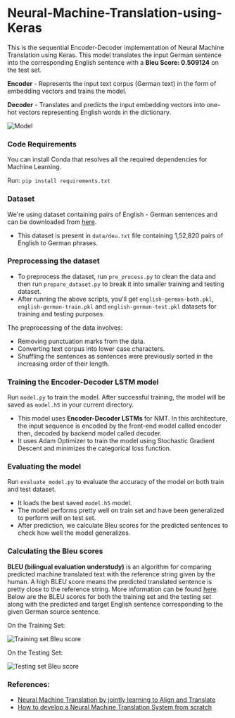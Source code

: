 # Neural-Machine-Translation-using-Keras
This is the sequential Encoder-Decoder implementation of Neural Machine Translation using Keras. This model translates the input German sentence into the corresponding English sentence with a **Bleu Score: 0.509124** on the test set.

**Encoder** - Represents the input text corpus (German text) in the form of embedding vectors and trains the model.

**Decoder** - Translates and predicts the input embedding vectors into one-hot vectors representing English words in the dictionary.

![Model](https://github.com/vibhor98/Neural-Machine-Translation-using-Keras/blob/master/images/model.png)

### Code Requirements
You can install Conda that resolves all the required dependencies for Machine Learning.

Run: `pip install requirements.txt`

### Dataset
We're using dataset containing pairs of English - German sentences and can be downloaded from [here](http://www.manythings.org/anki/).
* This dataset is present in `data/deu.txt` file containing 1,52,820 pairs of English to German phrases.

### Preprocessing the dataset
* To preprocess the dataset, run `pre_process.py` to clean the data and then run `prepare_dataset.py` to break it into smaller training and testing dataset.
* After running the above scripts, you'll get `english-german-both.pkl`, `english-german-train.pkl` and `english-german-test.pkl` datasets for training and testing purposes.

The preprocessing of the data involves:
* Removing punctuation marks from the data.
* Converting text corpus into lower case characters.
* Shuffling the sentences as sentences were previously sorted in the increasing order of their length.

### Training the Encoder-Decoder LSTM model
Run `model.py` to train the model. After successful training, the model will be saved as `model.h5` in your current directory.
* This model uses **Encoder-Decoder LSTMs** for NMT. In this architecture, the input sequence is encoded by the front-end model called encoder then, decoded by backend model called decoder.
* It uses Adam Optimizer to train the model using Stochastic Gradient Descent and minimizes the categorical loss function.

### Evaluating the model
Run `evaluate_model.py` to evaluate the accuracy of the model on both train and test dataset.
* It loads the best saved `model.h5` model.
* The model performs pretty well on train set and have been generalized to perform well on test set.
* After prediction, we calculate Bleu scores for the predicted sentences to check how well the model generalizes.

### Calculating the Bleu scores
**BLEU (bilingual evaluation understudy)** is an algorithm for comparing predicted machine translated text with the reference string given by the human. A high BLEU score means the predicted translated sentence is pretty close to the reference string. More information can be found [here](https://en.wikipedia.org/wiki/BLEU). Below are the BLEU scores for both the training set and the testing set along with the predicted and target English sentence corresponding to the given German source sentence.

On the Training Set:

![Training set Bleu score](https://github.com/vibhor98/Neural-Machine-Translation-using-Keras/blob/master/images/train_bleu.png)

On the Testing Set:

![Testing set Bleu score](https://github.com/vibhor98/Neural-Machine-Translation-using-Keras/blob/master/images/test_bleu.png)

### References:
* [Neural Machine Translation by jointly learning to Align and Translate](https://arxiv.org/pdf/1409.0473v7.pdf)
* [How to develop a Neural Machine Translation System from scratch](https://machinelearningmastery.com/develop-neural-machine-translation-system-keras/)
